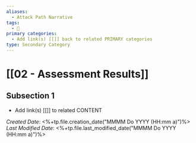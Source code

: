 ```yaml
---
aliases:
  - Attack Path Narrative
tags:
  - 🥈
primary categories:
  - Add link(s) [[]] back to related PRIMARY categories
type: Secondary Category
---
```

# [[02 - Assessment Results]]

## Subsection 1
* Add link(s) [[]] to related CONTENT

*Created Date*: <%+tp.file.creation_date("MMMM Do YYYY (HH:mm a)")%>
*Last Modified Date*: <%+tp.file.last_modified_date("MMMM Do YYYY (HH:mm a)")%>
